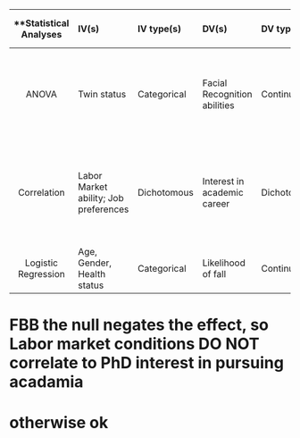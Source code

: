 



|**Statistical Analyses|IV(s)|IV type(s)|DV(s)|DV type(s)|Control Var|Control Var type|Question to be answered|_H0_|alpha |link to paper**|
|:----------:|:----------|:------------|:-------------|:-------------|:------------|:------------- |:------------------|:----:|:-------:|:-------|
| ANOVA | Twin status | Categorical | Facial Recognition abilities | Continuous | Non-twins | 1 | Determing if twins can identify their own face (over their twins)| Twins are not better than population at self-face recognition |p<0.05 |http://journals.plos.org/plosone/article?id=10.1371/journal.pone.0120900|
| Correlation | Labor Market ability; Job preferences | Dichotomous | Interest in academic career | Dichotomous | Field of Study; NRC ranking, demographics | cateogrical and quantative | What variables correlate to PhD students pursuing an academic career? | Labor market conditions correlate to PhD interest in pursuing acadamia |p<0.05 | http://journals.plos.org/plosone/article?id=10.1371/journal.pone.0184130 |
| Logistic Regression| Age, Gender, Health status | Categorical | Likelihood of fall | Continuous | N/A | N/A | What factors predict falls? | There is no relatioship between variables |p<0.05 | http://journals.plos.org/plosone/article?id=10.1371/journal.pone.0159365|

# FBB the null negates the effect, so Labor market conditions DO NOT correlate to PhD interest in pursuing acadamia

# otherwise ok

